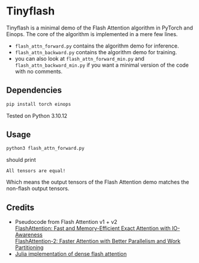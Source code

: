 # Tinyflash

Tinyflash is a minimal demo of the Flash Attention algorithm in PyTorch and Einops. The core of the algorithm is implemented in a mere few lines.

- `flash_attn_forward.py` contains the algorithm demo for inference.
- `flash_attn_backward.py` contains the algorithm demo for training.
- you can also look at `flash_attn_forward_min.py` and `flash_attn_backward_min.py` if you want a minimal version of the code with no comments.

## Dependencies
```bash
pip install torch einops
```
Tested on Python 3.10.12

## Usage

```bash
python3 flash_attn_forward.py
```

should print

```
All tensors are equal!
```

Which means the output tensors of the Flash Attention demo matches the non-flash output tensors.

## Credits

- Pseudocode from Flash Attention v1 + v2  
  [FlashAttention: Fast and Memory-Efficient Exact Attention with IO-Awareness](https://arxiv.org/abs/2205.14135)  
  [FlashAttention-2: Faster Attention with Better Parallelism and Work Partitioning](https://arxiv.org/abs/2307.08691)
- [Julia implementation of dense flash attention](https://github.com/nikopj/FlashAttention.jl/blob/main/src/dense.jl)
